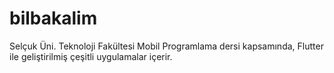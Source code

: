 # bilbakalim
Selçuk Üni. Teknoloji Fakültesi Mobil Programlama dersi kapsamında, Flutter ile geliştirilmiş çeşitli uygulamalar içerir. 
